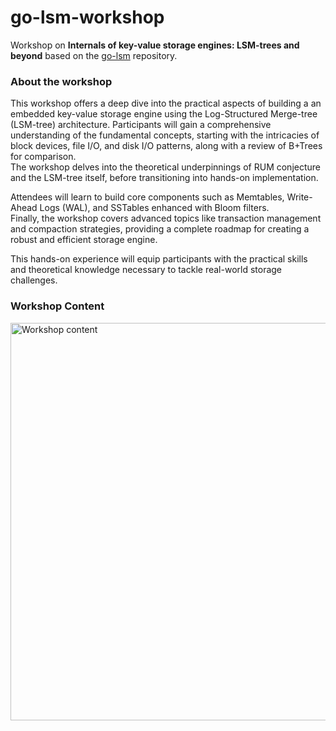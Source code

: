 # go-lsm-workshop

Workshop on **Internals of key-value storage engines: LSM-trees and beyond** based on the [go-lsm](https://github.com/SarthakMakhija/go-lsm) repository.

### About the workshop

This workshop offers a deep dive into the practical aspects of building a an embedded key-value storage engine using the Log-Structured Merge-tree (LSM-tree) architecture. 
Participants will gain a comprehensive understanding of the fundamental concepts, starting with the intricacies of block devices, file I/O, and disk I/O patterns, along with a review of B+Trees for comparison.  
The workshop delves into the theoretical underpinnings of RUM conjecture and the LSM-tree itself, before transitioning into hands-on implementation. 

Attendees will learn to build core components such as Memtables, Write-Ahead Logs (WAL), and SSTables enhanced with Bloom filters.  
Finally, the workshop covers advanced topics like transaction management and compaction strategies, providing a complete roadmap for creating a robust and efficient storage engine. 

This hands-on experience will equip participants with the practical skills and theoretical knowledge necessary to tackle real-world storage challenges.

### Workshop Content

<img width="636" alt="Workshop content" src="https://github.com/user-attachments/assets/4d0c55de-28c0-42e1-b419-ef20b56cfb6d" />
